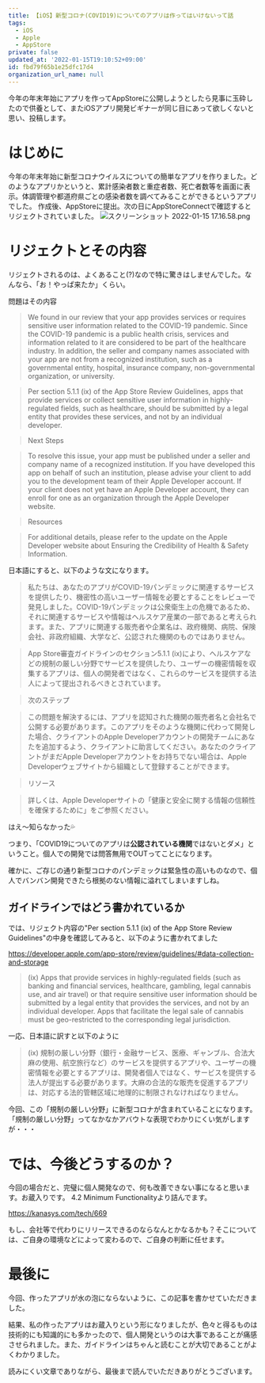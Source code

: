```yaml
---
title: 【iOS】新型コロナ(COVID19)についてのアプリは作ってはいけないって話
tags:
  - iOS
  - Apple
  - AppStore
private: false
updated_at: '2022-01-15T19:10:52+09:00'
id: fbd79f65b1e25dfc17d4
organization_url_name: null
---
```

今年の年末年始にアプリを作ってAppStoreに公開しようとしたら見事に玉砕したので供養として、またiOSアプリ開発ビギナーが同じ目にあって欲しくないと思い、投稿します。

# はじめに
今年の年末年始に新型コロナウイルスについての簡単なアプリを作りました。どのようなアプリかというと、累計感染者数と重症者数、死亡者数等を画面に表示。体調管理や都道府県ごとの感染者数を調べてみることができるというアプリでした。
作成後、AppStoreに提出。次の日にAppStoreConnectで確認するとリジェクトされていました。
![スクリーンショット 2022-01-15 17.16.58.png](https://qiita-image-store.s3.ap-northeast-1.amazonaws.com/0/707293/4f09951a-7da1-5a5f-3f32-67f3a0417100.png)


# リジェクトとその内容
リジェクトされるのは、よくあること(?)なので特に驚きはしませんでした。なんなら、「お！やっぱ来たか」くらい。

問題はその内容

>We found in our review that your app provides services or requires sensitive user information related to the COVID-19 pandemic. Since the COVID-19 pandemic is a public health crisis, services and information related to it are considered to be part of the healthcare industry. In addition, the seller and company names associated with your app are not from a recognized institution, such as a governmental entity, hospital, insurance company, non-governmental organization, or university. 

>Per section 5.1.1 (ix) of the App Store Review Guidelines, apps that provide services or collect sensitive user information in highly-regulated fields, such as healthcare, should be submitted by a legal entity that provides these services, and not by an individual developer. 

>Next Steps 

>To resolve this issue, your app must be published under a seller and company name of a recognized institution. If you have developed this app on behalf of such an institution, please advise your client to add you to the development team of their Apple Developer account. If your client does not yet have an Apple Developer account, they can enroll for one as an organization through the Apple Developer website.

>Resources

>For additional details, please refer to the update on the Apple Developer website about Ensuring the Credibility of Health & Safety Information.

日本語にすると、以下のような文になります。

>私たちは、あなたのアプリがCOVID-19パンデミックに関連するサービスを提供したり、機密性の高いユーザー情報を必要とすることをレビューで発見しました。COVID-19パンデミックは公衆衛生上の危機であるため、それに関連するサービスや情報はヘルスケア産業の一部であると考えられます。また、アプリに関連する販売者や企業名は、政府機関、病院、保険会社、非政府組織、大学など、公認された機関のものではありません。

>App Store審査ガイドラインのセクション5.1.1 (ix)により、ヘルスケアなどの規制の厳しい分野でサービスを提供したり、ユーザーの機密情報を収集するアプリは、個人の開発者ではなく、これらのサービスを提供する法人によって提出されるべきとされています。

>次のステップ 

>この問題を解決するには、アプリを認知された機関の販売者名と会社名で公開する必要があります。このアプリをそのような機関に代わって開発した場合、クライアントのApple Developerアカウントの開発チームにあなたを追加するよう、クライアントに助言してください。あなたのクライアントがまだApple Developerアカウントをお持ちでない場合は、Apple Developerウェブサイトから組織として登録することができます。

>リソース

>詳しくは、Apple Developerサイトの「健康と安全に関する情報の信頼性を確保するために」をご参照ください。

はえ〜知らなかった💦

つまり、「COVID19についてのアプリは**公認されている機関**ではないとダメ」ということ。個人での開発では問答無用でOUTってことになります。

確かに、ご存じの通り新型コロナのパンデミックは緊急性の高いものなので、個人でバンバン開発できたら根拠のない情報に溢れてしまいますしね。

## ガイドラインではどう書かれているか
では、リジェクト内容の"Per section 5.1.1 (ix) of the App Store Review Guidelines"の中身を確認してみると、以下のように書かれてました

https://developer.apple.com/app-store/review/guidelines/#data-collection-and-storage

>(ix) Apps that provide services in highly-regulated fields (such as banking and financial services, healthcare, gambling, legal cannabis use, and air travel) or that require sensitive user information should be submitted by a legal entity that provides the services, and not by an individual developer. Apps that facilitate the legal sale of cannabis must be geo-restricted to the corresponding legal jurisdiction.

一応、日本語に訳すと以下のように
>(ix) 規制の厳しい分野（銀行・金融サービス、医療、ギャンブル、合法大麻の使用、航空旅行など）のサービスを提供するアプリや、ユーザーの機密情報を必要とするアプリは、開発者個人ではなく、サービスを提供する法人が提出する必要があります。大麻の合法的な販売を促進するアプリは、対応する法的管轄区域に地理的に制限されなければなりません。

今回、この「規制の厳しい分野」に新型コロナが含まれていることになります。
「規制の厳しい分野」ってなかなかアバウトな表現でわかりにくい気がしますが・・・

# では、今後どうするのか？
今回の場合だと、完璧に個人開発なので、何も改善できない事になると思います。お蔵入りです。
4.2 Minimum Functionalityより詰んでます。

https://kanasys.com/tech/669

もし、会社等で代わりにリリースできるのならなんとかなるかも？そこについては、ご自身の環境などによって変わるので、ご自身の判断に任せます。

# 最後に
今回、作ったアプリが水の泡にならないように、この記事を書かせていただきました。

結果、私の作ったアプリはお蔵入りという形になりましたが、色々と得るものは技術的にも知識的にも多かったので、個人開発というのは大事であることが痛感させられました。また、ガイドラインはちゃんと読むことが大切であることがよくわかりました。

読みにくい文章でありながら、最後まで読んでいただきありがとうございます。


